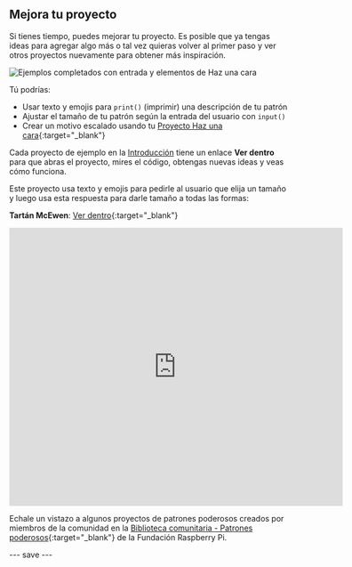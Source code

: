 ## Mejora tu proyecto

Si tienes tiempo, puedes mejorar tu proyecto. Es posible que ya tengas ideas para agregar algo más o tal vez quieras volver al primer paso y ver otros proyectos nuevamente para obtener más inspiración.

![Ejemplos completados con entrada y elementos de Haz una cara](images/upgrade.gif)

Tú podrías:
- Usar texto y emojis para `print()` (imprimir) una descripción de tu patrón
- Ajustar el tamaño de tu patrón según la entrada del usuario con `input()`
- Crear un motivo escalado usando tu [Proyecto Haz una cara](https://projects.raspberrypi.org/es-LA/projects/make-a-face){:target="_blank"}

Cada proyecto de ejemplo en la [Introducción](.) tiene un enlace **Ver dentro** para que abras el proyecto, mires el código, obtengas nuevas ideas y veas cómo funciona.

Este proyecto usa texto y emojis para pedirle al usuario que elija un tamaño y luego usa esta respuesta para darle tamaño a todas las formas:

**Tartán McEwen**: [Ver dentro](https://trinket.io/python/ef7ca75888){:target="_blank"}
<div class="trinket">
  <iframe src="https://trinket.io/embed/python/ef7ca75888?outputOnly=true&start=result" width="600" height="500" frameborder="0" marginwidth="0" marginheight="0" allowfullscreen>
  </iframe>
</div>

Echale un vistazo a algunos proyectos de patrones poderosos creados por miembros de la comunidad en la [Biblioteca comunitaria - Patrones poderosos](https://wke.lt/w/s/yyNPQT){:target="_blank"} de la Fundación Raspberry Pi.

--- save ---


